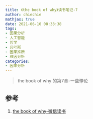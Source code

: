 ```yaml
---
title: 《the book of why》读书笔记-7
author: chiechie
mathjax: true
date: 2021-06-10 08:33:38
tags: 
- 因果分析
- 人工智能
- 哲学
- 贝叶斯
- 因果推断
- 根因分析
categories: 
- 因果分析
---
```


> the book of why 的第7章-一些悖论



## 参考
1. [the book of why-微信读书](http://bayes.cs.ucla.edu/WHY/why-intro.pdf)
